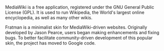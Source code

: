 MediaWiki is a free application, registered under the GNU General Public License (GPL). It is used to run Wikipedia, the World's largest online encyclopedia, as well as many other wikis.

Fratman is a minimalist skin for MediaWiki-driven websites. Originally developed by Jason Pearce, users began making enhancements and fixing bugs. To better facilitate community-driven development of this popular skin, the project has moved to Google code.
